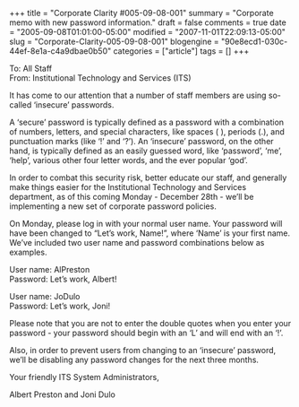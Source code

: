 +++
title = "Corporate Clarity #005-09-08-001"
summary = "Corporate memo with new password information."
draft = false
comments = true
date = "2005-09-08T01:01:00-05:00"
modified = "2007-11-01T22:09:13-05:00"
slug = "Corporate-Clarity-005-09-08-001"
blogengine = "90e8ecd1-030c-44ef-8e1a-c4a9dbae0b50"
categories = ["article"]
tags = []
+++

<p>
To: All Staff<br />
From: Institutional Technology and Services (ITS)
</p>
<p>
It has come to our attention that a number of staff members are using so-called &lsquo;insecure&rsquo; passwords.
</p>
<p>
A &lsquo;secure&rsquo; password is typically defined as a password with a combination of numbers, letters, and special characters, like spaces ( ), periods (.), and punctuation marks (like &lsquo;!&rsquo; and &lsquo;?&rsquo;). An &lsquo;insecure&rsquo; password, on the other hand, is typically defined as an easily guessed word, like &lsquo;password&rsquo;, &lsquo;me&rsquo;, &lsquo;help&rsquo;, various other four letter words, and the ever popular &lsquo;god&rsquo;.
</p>
<p>
In order to combat this security risk, better educate our staff, and generally make things easier for the Institutional Technology and Services department, as of this coming Monday - December 28th - we&rsquo;ll be implementing a new set of corporate password policies.
</p>
<p>
On Monday, please log in with your normal user name. Your password will have been changed to &ldquo;Let&rsquo;s work, Name!&rdquo;, where &lsquo;Name&rsquo; is your first name. We&rsquo;ve included two user name and password combinations below as examples.
</p>
<p>
User name: AlPreston<br />
Password: Let&rsquo;s work, Albert!
</p>
<p>
User name: JoDulo<br />
Password: Let&rsquo;s work, Joni!
</p>
<p>
Please note that you are not to enter the double quotes when you enter your password - your password should begin with an &lsquo;L&rsquo; and will end with an &lsquo;!&rsquo;.
</p>
<p>
Also, in order to prevent users from changing to an &lsquo;insecure&rsquo; password, we&rsquo;ll be disabling any password changes for the next three months.
</p>
<p>
Your friendly ITS System Administrators,
</p>
<p>
Albert Preston and Joni Dulo
</p>

